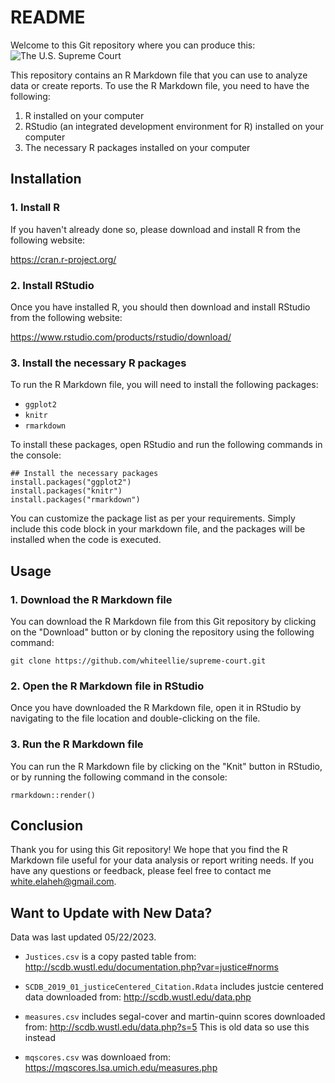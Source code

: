 # README

Welcome to this Git repository where you can produce this: 
![The U.S. Supreme Court](https://github.com/whiteellie/supreme-court/blob/master/outputs/mean_mq_scores.png)


This repository contains an R Markdown file that you can use to analyze data or create reports. To use the R Markdown file, you need to have the following:

1. R installed on your computer
2. RStudio (an integrated development environment for R) installed on your computer
3. The necessary R packages installed on your computer

## Installation

### 1. Install R

If you haven't already done so, please download and install R from the following website:

https://cran.r-project.org/

### 2. Install RStudio

Once you have installed R, you should then download and install RStudio from the following website:

https://www.rstudio.com/products/rstudio/download/

### 3. Install the necessary R packages

To run the R Markdown file, you will need to install the following packages:

- `ggplot2`
- `knitr`
- `rmarkdown`

To install these packages, open RStudio and run the following commands in the console:

```
## Install the necessary packages
install.packages("ggplot2")
install.packages("knitr")
install.packages("rmarkdown")
``` 

You can customize the package list as per your requirements. Simply include this code block in your markdown file, and the packages will be installed when the code is executed.

## Usage

### 1. Download the R Markdown file

You can download the R Markdown file from this Git repository by clicking on the "Download" button or by cloning the repository using the following command:

```
git clone https://github.com/whiteellie/supreme-court.git
``` 

### 2. Open the R Markdown file in RStudio

Once you have downloaded the R Markdown file, open it in RStudio by navigating to the file location and double-clicking on the file.

### 3. Run the R Markdown file

You can run the R Markdown file by clicking on the "Knit" button in RStudio, or by running the following command in the console:

```
rmarkdown::render()
```

## Conclusion

Thank you for using this Git repository! We hope that you find the R Markdown file useful for your data analysis or report writing needs. If you have any questions or feedback, please feel free to contact me white.elaheh@gmail.com.


## Want to Update with New Data?

Data was last updated 05/22/2023.

* `Justices.csv` is a copy pasted table from: http://scdb.wustl.edu/documentation.php?var=justice#norms

* `SCDB_2019_01_justiceCentered_Citation.Rdata` includes justcie centered data downloaded from: http://scdb.wustl.edu/data.php

* `measures.csv` includes segal-cover and martin-quinn scores downloaded from: http://scdb.wustl.edu/data.php?s=5
This is old data so use this instead 

* `mqscores.csv` was downloaed from: https://mqscores.lsa.umich.edu/measures.php

